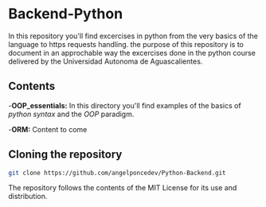 # Backend-Python
In this repository you'll find excercises in python from the very basics of the language to https requests handling. the purpose of this repository is to document in an approchable way the excercises done in the python course delivered by the Universidad Autonoma de Aguascalientes.
## Contents
-**OOP_essentials:** In this directory you'll find examples of the basics of _python syntax_ and the _OOP_ paradigm.
 
-**ORM:** Content to come

## Cloning the repository
```bash
git clone https://github.com/angelponcedev/Python-Backend.git
```

The repository follows the contents of the MIT License for its use and distribution.